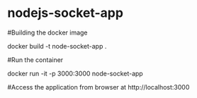 # nodejs-socket-app

#Building the docker image

docker build -t node-socket-app .

#Run the container 

docker run -it -p 3000:3000 node-socket-app

#Access the application from browser at http://localhost:3000

